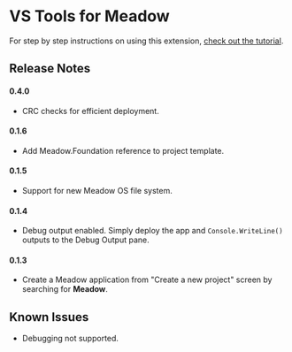 # VS Tools for Meadow

For step by step instructions on using this extension, [check out the tutorial](http://beta-developer.wildernesslabs.co/Meadow/Getting_Started/Hello_World/).

## Release Notes

#### 0.4.0
- CRC checks for efficient deployment.

#### 0.1.6
- Add Meadow.Foundation reference to project template.

#### 0.1.5
- Support for new Meadow OS file system.

#### 0.1.4
- Debug output enabled. Simply deploy the app and `Console.WriteLine()` outputs to the Debug Output pane.

#### 0.1.3
- Create a Meadow application from "Create a new project" screen by searching for **Meadow**.

## Known Issues
- Debugging not supported.